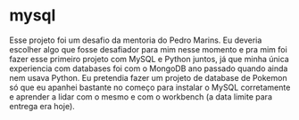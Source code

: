 # mysql

Esse projeto foi um desafio da mentoria do Pedro Marins. Eu deveria escolher algo que fosse desafiador para mim nesse momento e pra mim foi fazer esse primeiro projeto
com MySQL e Python juntos, já que minha única experiencia com databases foi com o MongoDB ano passado quando ainda nem usava Python. Eu pretendia fazer um projeto de
database de Pokemon só que eu apanhei bastante no começo para instalar o MySQL corretamente e aprender a lidar com o mesmo e com o workbench (a data limite para entrega
era hoje).
